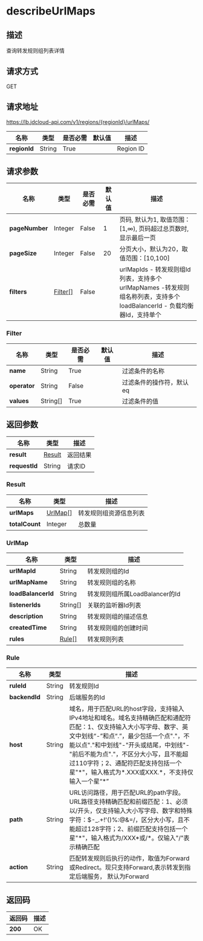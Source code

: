 # describeUrlMaps


## 描述
查询转发规则组列表详情

## 请求方式
GET

## 请求地址
https://lb.jdcloud-api.com/v1/regions/{regionId}/urlMaps/

|名称|类型|是否必需|默认值|描述|
|---|---|---|---|---|
|**regionId**|String|True| |Region ID|

## 请求参数
|名称|类型|是否必需|默认值|描述|
|---|---|---|---|---|
|**pageNumber**|Integer|False|1|页码, 默认为1, 取值范围：[1,∞), 页码超过总页数时, 显示最后一页|
|**pageSize**|Integer|False|20|分页大小，默认为20，取值范围：[10,100]|
|**filters**|[Filter[]](describeurlmaps#filter)|False| |urlMapIds - 转发规则组Id列表，支持多个<br>urlMapNames -转发规则组名称列表，支持多个<br>loadBalancerId - 负载均衡器Id，支持单个<br>|

### <div id="filter">Filter</div>
|名称|类型|是否必需|默认值|描述|
|---|---|---|---|---|
|**name**|String|True| |过滤条件的名称|
|**operator**|String|False| |过滤条件的操作符，默认eq|
|**values**|String[]|True| |过滤条件的值|

## 返回参数
|名称|类型|描述|
|---|---|---|
|**result**|[Result](describeurlmaps#result)|返回结果|
|**requestId**|String|请求ID|

### <div id="result">Result</div>
|名称|类型|描述|
|---|---|---|
|**urlMaps**|[UrlMap[]](describeurlmaps#urlmap)|转发规则组资源信息列表|
|**totalCount**|Integer|总数量|
### <div id="urlmap">UrlMap</div>
|名称|类型|描述|
|---|---|---|
|**urlMapId**|String|转发规则组的Id|
|**urlMapName**|String|转发规则组的名称|
|**loadBalancerId**|String|转发规则组所属LoadBalancer的Id|
|**listenerIds**|String[]|关联的监听器Id列表|
|**description**|String|转发规则组的描述信息|
|**createdTime**|String|转发规则组的创建时间|
|**rules**|[Rule[]](describeurlmaps#rule)|转发规则列表|
### <div id="rule">Rule</div>
|名称|类型|描述|
|---|---|---|
|**ruleId**|String|转发规则Id|
|**backendId**|String|后端服务的Id|
|**host**|String|域名，用于匹配URL的host字段，支持输入IPv4地址和域名。域名支持精确匹配和通配符匹配：1、仅支持输入大小写字母、数字、英文中划线“-”和点“.”，最少包括一个点"."，不能以点"."和中划线"-"开头或结尾，中划线"-"前后不能为点"."，不区分大小写，且不能超过110字符；2、通配符匹配支持包括一个星"\*"，输入格式为\*.XXX或XXX.\*，不支持仅输入一个星“\*”|
|**path**|String|URL访问路径，用于匹配URL的path字段。URL路径支持精确匹配和前缀匹配：1、必须以/开头，仅支持输入大小写字母、数字和特殊字符：$-_.+!'()%:@&=/，区分大小写，且不能超过128字符；2、前缀匹配支持包括一个星"\*"，输入格式为/XXX\*或/\*。仅输入"/"表示精确匹配|
|**action**|String|匹配转发规则后执行的动作，取值为Forward或Redirect。现只支持Forward,表示转发到指定后端服务， 默认为Forward|

## 返回码
|返回码|描述|
|---|---|
|**200**|OK|
